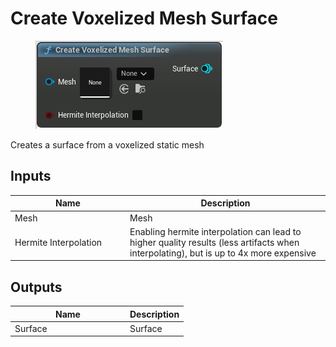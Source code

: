 # Create Voxelized Mesh Surface

<div align="left" data-full-width="false">

<figure><img src="../../../.gitbook/assets/Create_Voxelized_Mesh_Surface.png" alt=""><figcaption></figcaption></figure>

</div>

Creates a surface from a voxelized static mesh

## Inputs

<table><thead><tr><th width="170">Name</th><th>Description</th></tr></thead><tbody><tr><td>Mesh</td><td>Mesh</td></tr><tr><td>Hermite Interpolation</td><td>Enabling hermite interpolation can lead to higher quality results (less artifacts when interpolating), but is up to 4x more expensive</td></tr></tbody></table>

## Outputs

<table><thead><tr><th width="170">Name</th><th>Description</th></tr></thead><tbody><tr><td>Surface</td><td>Surface</td></tr></tbody></table>
